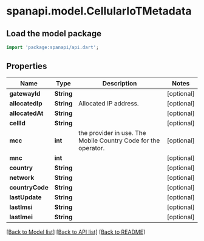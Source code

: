 # spanapi.model.CellularIoTMetadata

## Load the model package
```dart
import 'package:spanapi/api.dart';
```

## Properties
Name | Type | Description | Notes
------------ | ------------- | ------------- | -------------
**gatewayId** | **String** |  | [optional] 
**allocatedIp** | **String** | Allocated IP address. | [optional] 
**allocatedAt** | **String** |  | [optional] 
**cellId** | **String** |  | [optional] 
**mcc** | **int** | the provider in use.  The Mobile Country Code for the operator. | [optional] 
**mnc** | **int** |  | [optional] 
**country** | **String** |  | [optional] 
**network** | **String** |  | [optional] 
**countryCode** | **String** |  | [optional] 
**lastUpdate** | **String** |  | [optional] 
**lastImsi** | **String** |  | [optional] 
**lastImei** | **String** |  | [optional] 

[[Back to Model list]](../README.md#documentation-for-models) [[Back to API list]](../README.md#documentation-for-api-endpoints) [[Back to README]](../README.md)


